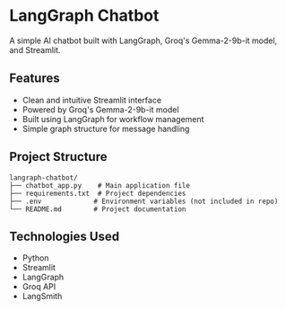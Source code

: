 # LangGraph Chatbot

A simple AI chatbot built with LangGraph, Groq's Gemma-2-9b-it model, and Streamlit.

## Features

- Clean and intuitive Streamlit interface
- Powered by Groq's Gemma-2-9b-it model
- Built using LangGraph for workflow management
- Simple graph structure for message handling

## Project Structure

```
langraph-chatbot/
├── chatbot_app.py    # Main application file
├── requirements.txt  # Project dependencies
├── .env             # Environment variables (not included in repo)
└── README.md        # Project documentation
```

## Technologies Used

- Python
- Streamlit
- LangGraph
- Groq API
- LangSmith
